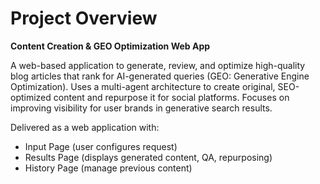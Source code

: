 # Project Overview

**Content Creation & GEO Optimization Web App**

A web-based application to generate, review, and optimize high-quality blog articles that rank for AI-generated queries (GEO: Generative Engine Optimization). Uses a multi-agent architecture to create original, SEO-optimized content and repurpose it for social platforms. Focuses on improving visibility for user brands in generative search results.

Delivered as a web application with:
- Input Page (user configures request)
- Results Page (displays generated content, QA, repurposing)
- History Page (manage previous content)
